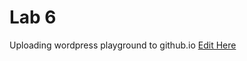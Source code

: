 # Lab 6
Uploading wordpress playground to github.io
[Edit Here](https://diy-pwa.com/~/gh/GelatoBoi/Lab6)
